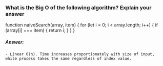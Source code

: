 ### What is the Big O of the following algorithm? Explain your answer

  function naiveSearch(array, item) {
    for (let i = 0; i < array.length; i++) {
      if (array[i] === item) {
        return i;
      }
    }
  }

  ##### Answer:
    - Linear O(n). Time increases proportionately with size of input, while process takes the same regardless of index value.